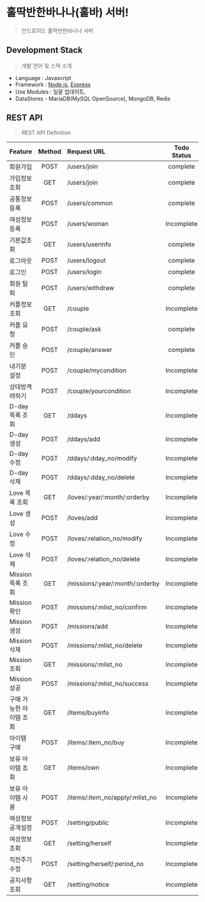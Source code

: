 # 홀딱반한바나나(홀바) 서버!
> 안드로이드 홀딱반한바나나 서버 

## Development Stack
> 개발 언어 및 스택 소개
  
- Language : Javascript
- Framework : [Node.js](https://nodejs.org/), [Express](http://expressjs.com/)	
- Use Modules : 일괄 업데이트,
- DataStores - MariaDB(MySQL OpenSource), MongoDB, Redis

## REST API 
> REST API Definition

| Feature |	Method	| Request URL | Todo Status | Date  |
| :---------- |	:-------:	| :-----------------| :--------: | :--------: |
| 회원가입 |	POST	| /users/join | complete |   |
| 가입정보 조회 |	GET	| /users/join | complete |   | 
| 공통정보 등록 |	POST	| /users/common | complete |   |
| 여성정보 등록 |	POST	| /users/woman | Incomplete |   |
| 기본값조회 |	GET	| /users/userinfo | complete |   |
| 로그아웃 |	POST	| /users/logout | complete |   |
| 로그인 |	POST	| /users/login | complete |   |
| 회원 탈퇴 |	POST	| /users/withdraw | complete |   |
| 커플정보 조회 |	GET	| /couple | Incomplete |   |
| 커플 요청 |	POST	| /couple/ask | complete |   |
| 커플 승인 |	POST	| /couple/answer | complete |   |
| 내기분 설정 |	POST	| /couple/mycondition | Incomplete |   |
| 상대방격려하기 |	POST	| /couple/yourcondition | Incomplete |   |
| D-day 목록 조회 |	GET	| /ddays | Incomplete |   |
| D-day 생성 |	POST	| /ddays/add | Incomplete |   |
| D-day 수정 |	POST	| /ddays/:dday_no/modify | Incomplete |   |
| D-day 삭제 |	POST	| /ddays/:dday_no/delete | Incomplete |   |
| Love 목록 조회 |	GET	| /loves/:year/:month/:orderby | Incomplete |   |
| Love 생성 |	POST	| /loves/add | Incomplete |   |
| Love 수정 |	POST	| /loves/:relation_no/modify | Incomplete |   |
| Love 삭제 |	POST	| /loves/:relation_no/delete | Incomplete |   |
| Mission 목록 조회 |	GET	| /missions/:year/:month/:orderby | Incomplete |   |
| Mission 확인 |	POST	| /missions/:mlist_no/confirm | Incomplete |   |
| Mission 생성 |	POST	| /missions/add | Incomplete |   |
| Mission 삭제 |	POST	| /missions/:mlist_no/delete | Incomplete |   |
| Mission 조회 |	GET	| /missions/:mlist_no | Incomplete |   |
| Mission 성공 |	POST	| /missions/:mlist_no/success | Incomplete |   |
| 구매 가능한 아이템 조회 |	GET	| /items/buyinfo | Incomplete |   |
| 아이템 구매 |	POST	| /items/:item_no/buy | Incomplete |   |
| 보유 아이템 조회 |	GET	| /items/own | Incomplete |   |
| 보유 아이템 사용 |	POST	| /items/:item_no/apply/:mlist_no | Incomplete |   |
| 여성정보공개설정 |	POST	| /setting/public | Incomplete |   |
| 여성정보 조회 |	GET	| /setting/herself | Incomplete |   |
| 직전주기수정 |	POST	| /setting/herself/:period_no | Incomplete |   |
| 공지사항 조회 |	GET	| /setting/notice | Incomplete |   |